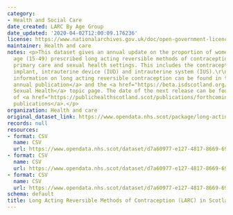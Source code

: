 ```yaml
---
category:
- Health and Social Care
date_created: LARC By Age Group
date_updated: '2020-04-02T12:00:09.176236'
license: https://www.nationalarchives.gov.uk/doc/open-government-licence/version/3/
maintainer: Health and care
notes: <p>This dataset gives an annual update on the proportion of women of reproductive
  age (15-49) prescribed long acting reversible methods of contraception (LARC) in
  primary care and sexual health settings. This includes the contraceptive injection,
  implant, intrauterine device (IUD) and intrauterine system (IUS).\r\n\r\nFurther
  information on long acting reversible contraception can be found in the <a href="https://publichealthscotland.scot/publications/long-acting-reversible-contraception-larc-key-clinical-indicator-kci/">recent
  annual publication</a> and the <a href="https://beta.isdscotland.org/find-publications-and-data/population-health/sexual-health/">ISD
  Sexual Health</a> topic page. The date of the next release can be found on our list
  of <a href="https://publichealthscotland.scot/publications/forthcoming-publications/">forthcoming
  publications</a>.</p>
organization: Health and care
original_dataset_link: https://www.opendata.nhs.scot/package/long-acting-reversible-methods-of-contraception-larc-in-scotland
records: null
resources:
- format: CSV
  name: CSV
  url: https://www.opendata.nhs.scot/dataset/d7a60977-e127-4817-8669-69458d14ab4b/resource/a2e1e94c-9e39-480e-9644-c6d380ae9dea/download/larc_by_agegroup_2021.csv
- format: CSV
  name: CSV
  url: https://www.opendata.nhs.scot/dataset/d7a60977-e127-4817-8669-69458d14ab4b/resource/b351cf55-fdd4-424e-a413-956612756e84/download/larc_by_hb_2021.csv
- format: CSV
  name: CSV
  url: https://www.opendata.nhs.scot/dataset/d7a60977-e127-4817-8669-69458d14ab4b/resource/bec034bb-d3c4-41dc-9449-436780d3f71f/download/larc_by_deprivation-_2021.csv
schema: default
title: Long Acting Reversible Methods of Contraception (LARC) in Scotland
---
```

